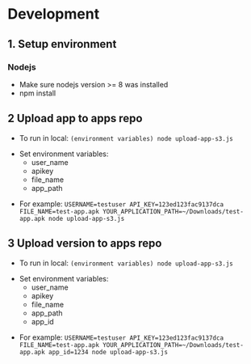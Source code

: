 # Development

## 1. Setup environment
### Nodejs
- Make sure nodejs version >= 8 was installed
- npm install
## 2 Upload app to apps repo
- To run in local: `(environment variables) node upload-app-s3.js`
* Set environment variables:
    * user_name
    * apikey
    * file_name
    * app_path
- For example: `USERNAME=testuser API_KEY=123ed­123fac­9137dca FILE_NAME=test-app.apk YOUR_APPLICATION_PATH=~/Downloads/test-app.apk node upload-app-s3.js`
## 3 Upload version to apps repo
- To run in local: `(environment variables) node upload-app-s3.js`
* Set environment variables:
    * user_name
    * apikey
    * file_name
    * app_path
    * app_id
- For example: `USERNAME=testuser API_KEY=123ed­123fac­9137dca FILE_NAME=test-app.apk YOUR_APPLICATION_PATH=~/Downloads/test-app.apk app_id=1234 node upload-app-s3.js`
